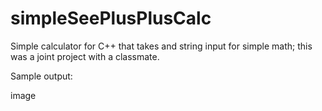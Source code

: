 # simpleSeePlusPlusCalc
Simple calculator for C++ that takes and string input for simple math; this was a joint project with a classmate.

Sample output:

image
